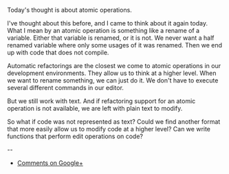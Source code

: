 Today's thought is about atomic operations.

I've thought about this before, and I came to think about it again today. What
I mean by an atomic operation is something like a rename of a variable. Either
that variable is renamed, or it is not. We never want a half renamed variable
where only some usages of it was renamed. Then we end up with code that does
not compile.

Automatic refactorings are the closest we come to atomic operations in our
development environments. They allow us to think at a higher level. When we
want to rename something, we can just do it. We don't have to execute several
different commands in our editor.

But we still work with text. And if refactoring support for an atomic operation
is not available, we are left with plain text to modify.

So what if code was not represented as text? Could we find another format that
more easily allow us to modify code at a higher level? Can we write functions
that perform edit operations on code?

--

* [Comments on Google+](https://plus.google.com/u/0/112175093836850283531/posts/M7EA1HCcPDN)
